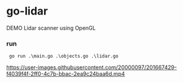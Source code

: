 # go-lidar

DEMO Lidar scanner using OpenGL


### run

 ``` go run .\main.go .\objects.go .\lidar.go```
 
 
 

https://user-images.githubusercontent.com/20000097/201667429-f4039f4f-2ff0-4c7b-bbac-2ea9c24baa6d.mp4

